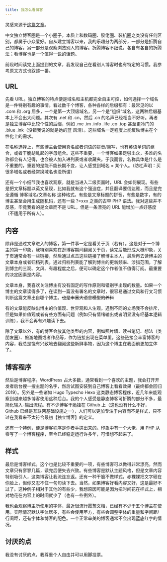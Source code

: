 ```yaml
---
title: 我怎么看博客
---
```

灵感来源于[这篇文章](https://blog.zhaogaz.com/post/2019/how-i-watch-a-new-blog.html)。

中文独立博客圈是一个小圈子，本质上和数码圈、胶佬圈、装机圈之类没有任何区别，都属于小众爱好。自从建立博客以来，我的乐趣分为两部分，一部分是折腾自己的博客，另一部分是观察浏览别人的博客。折腾博客不细说，各自有各自的折腾法；看博客也是一个值得一说的话题。

前段时间读完上面提到的文章，我发现自己在看别人博客时也有特定的习惯。我参考原文方式也叙述一番。

## URL

先看 URL。独立博客的特点便是域名和主机都完全自主可控，如何选择一个域名是一件特别有趣的事情。看过数千个博客，各种各样的后缀都有：最常见的以 .com 和 .org 居多，一个是第一大顶级域名，另一个是“组织”域名，这两种后缀基本上不会出大问题。其次有 .net 和 .cn，然后 .cn 的名声已经相当不好听。再者是独立博客中比较个性的后缀，例如 .me .im .info .life .co .top 甚至更冷门的 .blue .ink（没错我说的就是她的蓝 风清）。这些域名一定程度上能反映博主在个性化上的需求。

在名称选择上，有些博主会使用真名或者词语的拼音/简写，也有英语单词的组合，或者干脆胡乱起的字母组合。这些不重要，一个博客如果足够出众，多难的名称都会有人记得，也会被人加入进列表或者收藏夹。于我而言，名称具体是什么是不重要的，重要的是能不能长期不变，让人感觉到域名 = 某个人。（防杠声明：买很多域名或者经常换域名也没所谓）

还有一个小细节我也喜欢观察，就是当进入二级页面时，URL 会如何展现。有些是把文章标题以英文呈现，比如我就有这个强迫症，并且翻译要信达雅，而且是完全遵循 博客域名/文章名称 这种格式。有些是文章标题的拼音，有些是数字，有的博主甚至会用生成随机码，还有一些 ?=xxx 之类的古早 PHP 语法。我对这些并不反感，毕竟我看的是文章而不是 URL，但是一条漂亮的 URL 能增加一点好感度（不适用于所有人）。

## 内容

除非是通过文章进入的博客，第一件事一定是看关于页（若有）。这是对于一个博主的第一印象，我特别喜欢在逛博客期间翻阅关于页，读完后能形成大概印象，关于页通常会有一些链接，然后通过点击这些链接了解博主本人，最后再去读博主的文章本身或者归档列表。通过归档列表能了解到博主的更新频率、涉猎范围，了解到博主的三观、文风、有趣程度之后，便可以确定这个作者值不值得订阅。最重要的决定因素是内容。

文章本身，我喜欢关注博主有没有固定的写作原则和错别字出现的数量。如果一个博主的文章读得多了，在读到一篇没有署名的文章时，很容易通过文风和行文习惯判断这篇文章出自哪个博主。~~也是丰富大语言模型的养料~~

有的文章能反映出博主的价值观、世界观和人生观。遇到不同的立场我不会排斥，但是如果价值观或者有些方面有问题（例如只有情绪输出或者明显没有经基本逻辑训练），我不会再有兴趣读下去。

除了文章以外，有的博客会放其他类型的内容，例如照片墙、读书笔记、想法（类朋友圈）、旅游地图或者作品等，作为链接出现在菜单里。这些链接会丰富博客的内容，我总是饶有兴致地去翻阅这些新鲜事物，因为这个博主在我面前更加立体了。

## 博客程序

然后是博客程序。WordPress 占大多数，通常看到一个喜欢的主题，我会打开开发者后台搜一搜主题的名字，然后试图安装到自己博客上看看效果（最终都会回归 2019）。另外是一些诸如 Hugo Typecho Hexo 这类静态博客程序，近几年来能观察到越来越多博客使用这种后台。我的个人感受是静态博客可折腾的部分不多，最简化输入-输出流程。有不少博客干脆挂在 Github 上（这也没有什么不好，Github 已经是互联网基础设施之一），人们可以更加专注于内容而不是样式，只不过在我看来不太符合最初【独立博客】的定义。

还有一个特例，便是博客程序是作者手搓出来的。印象中有一个大佬，用 PHP 从零写了一个博客程序，至今已经稳定运行许多年，可惜想不起来了。

## 样式

最后是博客样式。这个也是比较不重要的一项，有些博客可以做得非常漂亮，然而文章只有寥寥几篇，读完后便失去兴致。有些博客是默认主题风格，但是文章内容特别吸引人，这类博客让我流连忘返。还有一种干脆不做样式，赤裸裸把文字砸在你脸上，但你又忍不住一句句读下去。当然，如果博客好看内容又好，这是最好不过了。这种例子相对于其他的有些少，我想原因可能是因为把时间花在样式上，相对地花在内容上的时间就少了（也有一些例外）。

我也会观察博主所使用的字体，最近很流行霞鹜文楷，已经有不少于五个博主在使用。实际情况默认字体居多，有些会使用苹方，有些会调整字体的重量和字间距/行间距，还有字体和博客的配色。一个正常审美的博客通常不会出现蓝底红字的情况。

## 讨厌的点

我没有讨厌的点，我尊重个人自由并可以用脚投票。